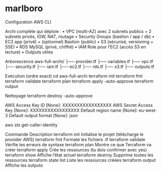 # marlboro

Configuration AWS CLI


Archi complète qui déploie :
	• VPC (multi-AZ) avec 2 subnets publics + 2 subnets privés, IGW, NAT, routage
	• Security Groups (bastion / app / db)
	• EC2 app (privé) + (optionnel) Bastion (public)
	• S3 (sécurisé, versioning + SSE)
	• RDS MySQL (privé, chiffré)
	• IAM Role pour l’EC2 (accès S3 en lecture)
	• Outputs utiles

Arborescence
aws-full-archi/
 ├── provider.tf
 ├── variables.tf
 ├── vpc.tf
 ├── security.tf
 ├── iam.tf
 ├── ec2.tf
 ├── rds.tf
 ├── s3.tf
 ├── outputs.tf

Exécution (ordre exact)
cd aws-full-archi
terraform init
terraform fmt
terraform validate
terraform plan
terraform apply -auto-approve
terraform output

Nettoyage
terraform destroy -auto-approve

AWS Access Key ID [None]: XXXXXXXXXXXXXXXXX
AWS Secret Access Key [None]: XXXXXXXXXXXXXXXXX
Default region name [None]: eu-west-3
Default output format [None]: json

aws sts get-caller-identity

Commande	Description
terraform init	Initialise le projet (télécharge le provider AWS)
terraform fmt	Formate les fichiers .tf
terraform validate	Vérifie les erreurs de syntaxe
terraform plan	Montre ce que Terraform va créer
terraform apply	Crée les ressources (tu dois confirmer avec yes)
terraform show	Affiche l’état actuel
terraform destroy	Supprime toutes les ressources
terraform state list	Liste les ressources créées
terraform output	Affiche les outputs